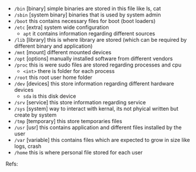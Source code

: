 - `/bin` [binary] simple binaries are stored in this file like ls, cat
- `/sbin` [system binary] binaries that is used by system admin
- `/boot` this contains necessary files for boot (boot loaders)
- `/etc` [extra] system wide configuration
    - `apt` it contains information regarding different sources
- `/lib` [library] this is where library are stored (which can be required by different binary and application)
- `/mnt` [mount] different mounted devices
- `/opt` [options] manually installed software from different vendors
- `/proc` this is were sudo files are stored regarding processes and cpu
    - `<int>` there is folder for each process
- `/root` this root user home folder
- `/dev` [devices] this store information regarding different hardware devices
    - `sda` is this disk device
- `/srv` [service] this store information regarding service
- `/sys` [system] way to interact with kernal, its not phyical written but create by system
- `/tmp` [temporary] this store temporaries files 
- `/usr` [usr] this contains application and different files installed by the user
- `/var` [variable] this contains files which are expected to grow in size like logs, crash
- `/home` this is where personal file stored for each user


Refs: 
